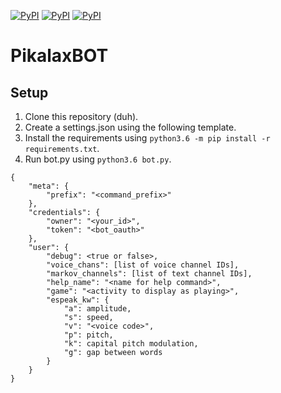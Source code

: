 [![PyPI](https://img.shields.io/badge/discord.py-1.0.0a-green.svg)](https://github.com/Rapptz/discord.py/tree/rewrite/)
[![PyPI](https://img.shields.io/badge/python-3.6-blue.svg)](https://www.python.org/downloads/release/python-364/)
[![PyPI](https://img.shields.io/badge/support-discord-lightgrey.svg)](https://discord.gg/hhVjAN8)

# PikalaxBOT

## Setup

1) Clone this repository (duh).
2) Create a settings.json using the following template.
3) Install the requirements using `python3.6 -m pip install -r requirements.txt`.
4) Run bot.py using `python3.6 bot.py`.
```
{
    "meta": {
        "prefix": "<command_prefix>"
    },
    "credentials": {
        "owner": "<your_id>",
        "token": "<bot_oauth>"
    },
    "user": {
        "debug": <true or false>,
        "voice_chans": [list of voice channel IDs],
        "markov_channels": [list of text channel IDs],
        "help_name": "<name for help command>",
        "game": "<activity to display as playing>",
        "espeak_kw": {
            "a": amplitude,
            "s": speed,
            "v": "<voice code>",
            "p": pitch,
            "k": capital pitch modulation,
            "g": gap between words
        }
    }
}
```
